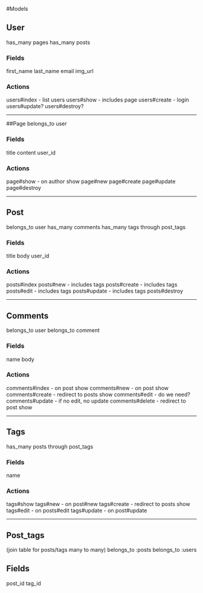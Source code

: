 #Models

## User
has_many pages
has_many posts

### Fields
first_name
last_name
email
img_url


### Actions
users#index - list users
users#show - includes page
users#create - login
users#update?
users#destroy?


***************************

##Page
belongs_to user

### Fields
title
content
user_id

### Actions
page#show - on author show
page#new
page#create
page#update
page#destroy

***************************

## Post
belongs_to user
has_many comments
has_many tags through post_tags

### Fields
title
body
user_id

### Actions
posts#index
posts#new - includes tags
posts#create - includes tags
posts#edit - includes tags
posts#update - includes tags
posts#destroy

***************************

## Comments
belongs_to user
belongs_to comment

### Fields
name
body

### Actions
comments#index - on post show
comments#new - on post show
comments#create - redirect to posts show
comments#edit - do we need?
comments#update - if no edit, no update
comments#delete - redirect to post show

***************************

## Tags
has_many posts through post_tags

### Fields
name

### Actions
tags#show
tags#new - on post#new
tags#create - redirect to posts show
tags#edit - on posts#edit
tags#update - on post#update

****************************

## Post_tags
(join table for posts/tags many to many)
belongs_to :posts
belongs_to :users

## Fields
post_id
tag_id









